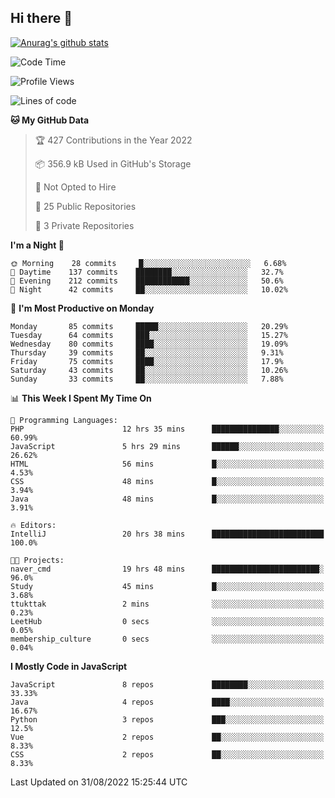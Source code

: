 ## Hi there 👋

[![Anurag's github stats](https://github-readme-stats.vercel.app/api?username=Songwonseok)](https://github.com/anuraghazra/github-readme-stats)



<!--START_SECTION:waka-->
![Code Time](http://img.shields.io/badge/Code%20Time-1%2C737%20hrs%2013%20mins-blue)

![Profile Views](http://img.shields.io/badge/Profile%20Views-0-blue)

![Lines of code](https://img.shields.io/badge/From%20Hello%20World%20I%27ve%20Written-3%20Million%20lines%20of%20code-blue)

**🐱 My GitHub Data** 

> 🏆 427 Contributions in the Year 2022
 > 
> 📦 356.9 kB Used in GitHub's Storage 
 > 
> 🚫 Not Opted to Hire
 > 
> 📜 25 Public Repositories 
 > 
> 🔑 3 Private Repositories  
 > 
**I'm a Night 🦉** 

```text
🌞 Morning    28 commits     █░░░░░░░░░░░░░░░░░░░░░░░░   6.68% 
🌆 Daytime    137 commits    ████████░░░░░░░░░░░░░░░░░   32.7% 
🌃 Evening    212 commits    ████████████░░░░░░░░░░░░░   50.6% 
🌙 Night      42 commits     ██░░░░░░░░░░░░░░░░░░░░░░░   10.02%

```
📅 **I'm Most Productive on Monday** 

```text
Monday       85 commits     █████░░░░░░░░░░░░░░░░░░░░   20.29% 
Tuesday      64 commits     ███░░░░░░░░░░░░░░░░░░░░░░   15.27% 
Wednesday    80 commits     ████░░░░░░░░░░░░░░░░░░░░░   19.09% 
Thursday     39 commits     ██░░░░░░░░░░░░░░░░░░░░░░░   9.31% 
Friday       75 commits     ████░░░░░░░░░░░░░░░░░░░░░   17.9% 
Saturday     43 commits     ██░░░░░░░░░░░░░░░░░░░░░░░   10.26% 
Sunday       33 commits     ██░░░░░░░░░░░░░░░░░░░░░░░   7.88%

```


📊 **This Week I Spent My Time On** 

```text
💬 Programming Languages: 
PHP                      12 hrs 35 mins      ███████████████░░░░░░░░░░   60.99% 
JavaScript               5 hrs 29 mins       ██████░░░░░░░░░░░░░░░░░░░   26.62% 
HTML                     56 mins             █░░░░░░░░░░░░░░░░░░░░░░░░   4.53% 
CSS                      48 mins             █░░░░░░░░░░░░░░░░░░░░░░░░   3.94% 
Java                     48 mins             █░░░░░░░░░░░░░░░░░░░░░░░░   3.91%

🔥 Editors: 
IntelliJ                 20 hrs 38 mins      █████████████████████████   100.0%

🐱‍💻 Projects: 
naver_cmd                19 hrs 48 mins      ████████████████████████░   96.0% 
Study                    45 mins             █░░░░░░░░░░░░░░░░░░░░░░░░   3.68% 
ttukttak                 2 mins              ░░░░░░░░░░░░░░░░░░░░░░░░░   0.23% 
LeetHub                  0 secs              ░░░░░░░░░░░░░░░░░░░░░░░░░   0.05% 
membership_culture       0 secs              ░░░░░░░░░░░░░░░░░░░░░░░░░   0.04%

```

**I Mostly Code in JavaScript** 

```text
JavaScript               8 repos             ████████░░░░░░░░░░░░░░░░░   33.33% 
Java                     4 repos             ████░░░░░░░░░░░░░░░░░░░░░   16.67% 
Python                   3 repos             ███░░░░░░░░░░░░░░░░░░░░░░   12.5% 
Vue                      2 repos             ██░░░░░░░░░░░░░░░░░░░░░░░   8.33% 
CSS                      2 repos             ██░░░░░░░░░░░░░░░░░░░░░░░   8.33%

```



 Last Updated on 31/08/2022 15:25:44 UTC
<!--END_SECTION:waka-->

